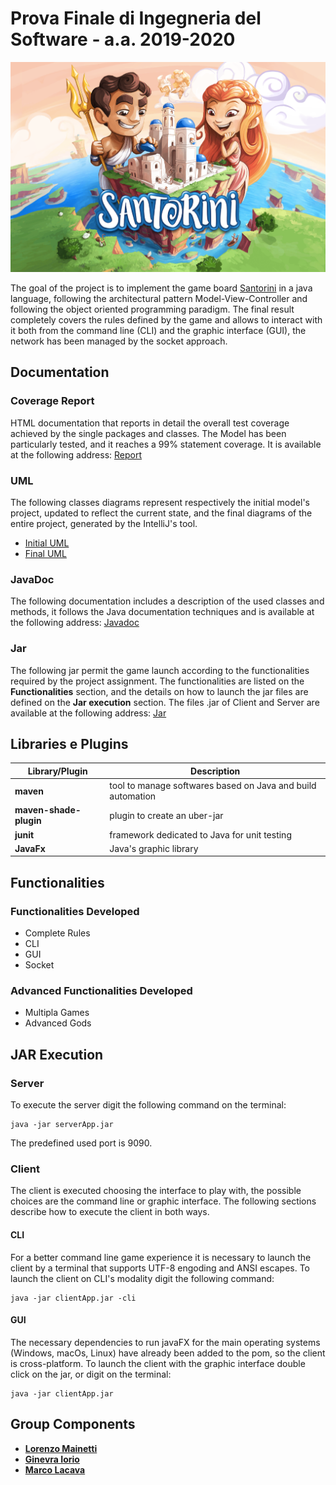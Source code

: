 # Prova Finale di Ingegneria del Software - a.a. 2019-2020
![alt text](https://github.com/LorenzoMainetti/ing-sw-2020-Mainetti-Iorio-Lacava/blob/master/src/main/resources/SantoriniLogo.png)

The goal of the project is to implement the game board [Santorini](https://roxley.com/products/santorini) in a java language, following the architectural pattern  Model-View-Controller and following the object oriented programming paradigm. The final result completely covers the rules defined by the game and allows to interact with it both from the command line (CLI) and the graphic interface (GUI), the network has been managed by the socket approach.

## Documentation
### Coverage Report
HTML documentation that reports in detail the overall test coverage achieved by the single packages and classes. The Model has been particularly tested, and it reaches a 99% statement coverage.
It is available at the following address: [Report](https://github.com/LorenzoMainetti/ing-sw-2020-Mainetti-Iorio-Lacava/tree/master/deliveries/final/report)

### UML
The following classes diagrams represent respectively the initial model's project, updated to reflect the current state, and the final diagrams of the entire project, generated by the IntelliJ's tool.
- [Initial UML](https://github.com/LorenzoMainetti/ing-sw-2020-Mainetti-Iorio-Lacava/tree/master/deliveries/final/uml/initial)
- [Final UML](https://github.com/LorenzoMainetti/ing-sw-2020-Mainetti-Iorio-Lacava/tree/master/deliveries/final/uml/generated)

### JavaDoc
The following documentation includes a description of the used classes and methods, it follows the Java documentation techniques and is available at the following address: [Javadoc](https://github.com/LorenzoMainetti/ing-sw-2020-Mainetti-Iorio-Lacava/tree/master/deliveries/final/javadoc)

### Jar
The following jar permit the game launch according to the functionalities required by the project assignment. The functionalities are listed on the __Functionalities__ section, and the details on how to launch the jar files are defined on the __Jar execution__ section. The files .jar of Client and Server are available at the following address: [Jar](https://github.com/LorenzoMainetti/ing-sw-2020-Mainetti-Iorio-Lacava/tree/master/deliveries/final/jar)

## Libraries e Plugins
|Library/Plugin|Description|
|--------------|-----------|
|__maven__|tool to manage softwares based on Java and build automation|
|__maven-shade-plugin__|plugin to create an uber-jar|
|__junit__|framework dedicated to Java for unit testing|
|__JavaFx__|Java's graphic library|

## Functionalities
### Functionalities Developed
- Complete Rules
- CLI
- GUI
- Socket

### Advanced Functionalities Developed
- Multipla Games
- Advanced Gods

## JAR Execution
### Server
To execute the server digit the following command on the terminal:
```
java -jar serverApp.jar 
```
The predefined used port is 9090.

### Client
The client is executed choosing the interface to play with, the possible choices are the command line or graphic interface. The following sections describe how to execute the client in both ways.
#### CLI
For a better command line game experience it is necessary to launch the client by a terminal that supports UTF-8 engoding and ANSI escapes. 
To launch the client on CLI's modality digit the following command:
```
java -jar clientApp.jar -cli
```
#### GUI
The necessary dependencies to run javaFX for the main operating systems (Windows, macOs, Linux) have already been added to the pom, so the client is cross-platform.
To launch the client with the graphic interface double click on the jar, or digit on the terminal:
```
java -jar clientApp.jar 
```

## Group Components
- [__Lorenzo Mainetti__](https://github.com/LorenzoMainetti)
- [__Ginevra Iorio__](https://github.com/ginevraiorioo)
- [__Marco Lacava__](https://github.com/LacavaMarco)
